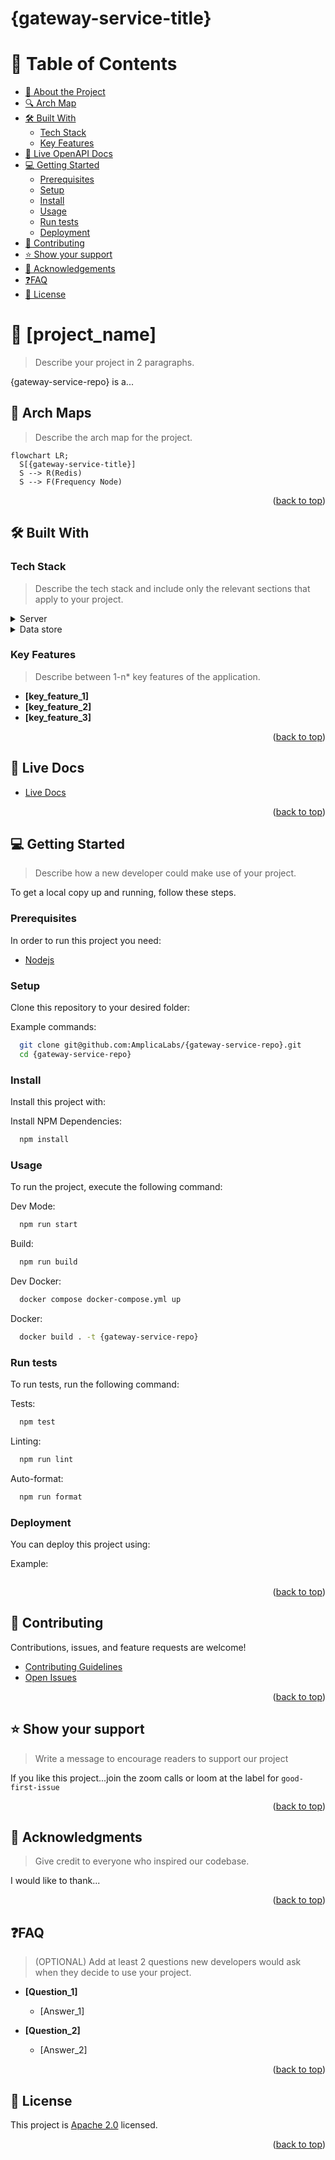 # {gateway-service-title}

<!--
Find and replace list:

- `{gateway-service-repo}`: Example: `account-service`, `graph-service`
- `{gateway-service-title}`: Example `Account Service`, `Graph Service`
-->

<!-- TABLE OF CONTENTS -->

# 📗 Table of Contents

- [📖 About the Project](#about-project)
- [🔍 Arch Map](#-arch-maps)
- [🛠 Built With](#-built-with)
  - [Tech Stack](#tech-stack)
  - [Key Features](#key-features)
- [🚀 Live OpenAPI Docs](#-live-docs)
- [💻 Getting Started](#-getting-started)
  - [Prerequisites](#prerequisites)
  - [Setup](#setup)
  - [Install](#install)
  - [Usage](#usage)
  - [Run tests](#run-tests)
  - [Deployment](#deployment)
- [🤝 Contributing](#-contributing)
- [⭐️ Show your support](#-support)
- [🙏 Acknowledgements](#-acknowledgements)
- [❓FAQ](#-faq)
- [📝 License](#-license)

<!-- PROJECT DESCRIPTION -->

# 📖 [project_name] <a name="about-project"></a>

> Describe your project in 2 paragraphs.

{gateway-service-repo} is a...

<!-- Mermaid Arch maps -->

## 🔭 Arch Maps

> Describe the arch map for the project.

```mermaid
flowchart LR;
  S[{gateway-service-title}]
  S --> R(Redis)
  S --> F(Frequency Node)
```

<p align="right">(<a href="#readme-top">back to top</a>)</p>

## 🛠 Built With <a name="built-with"></a>

### Tech Stack <a name="tech-stack"></a>

> Describe the tech stack and include only the relevant sections that apply to your project.

<details>
  <summary>Server</summary>
  <ul>
    <li><a href="https://....">Name link</a></li>
  </ul>
</details>

<details>
<summary>Data store</summary>
  <ul>
   <li><a href="https://....">Name link</a></li>
  </ul>
</details>

<!-- Features -->

### Key Features

> Describe between 1-n\* key features of the application.

- **[key_feature_1]**
- **[key_feature_2]**
- **[key_feature_3]**

<p align="right">(<a href="#readme-top">back to top</a>)</p>

<!-- LIVE Docs -->

## 🚀 Live Docs

- [Live Docs](https://amplicalabs.github.io/{gateway-service-repo})

<p align="right">(<a href="#readme-top">back to top</a>)</p>

<!-- GETTING STARTED -->

## 💻 Getting Started

> Describe how a new developer could make use of your project.

To get a local copy up and running, follow these steps.

### Prerequisites

In order to run this project you need:

- [Nodejs](https://nodejs.org)

### Setup

Clone this repository to your desired folder:

Example commands:

```sh
  git clone git@github.com:AmplicaLabs/{gateway-service-repo}.git
  cd {gateway-service-repo}
```

### Install

Install this project with:

Install NPM Dependencies:

```sh
  npm install
```

### Usage

To run the project, execute the following command:

Dev Mode:

```sh
  npm run start
```

Build:

```sh
  npm run build
```

Dev Docker:

```sh
  docker compose docker-compose.yml up
```

Docker:

```sh
  docker build . -t {gateway-service-repo}
```

### Run tests

To run tests, run the following command:

Tests:

```sh
  npm test
```

Linting:

```sh
  npm run lint
```

Auto-format:

```sh
  npm run format
```

### Deployment

You can deploy this project using:

Example:

```sh

```

<p align="right">(<a href="#readme-top">back to top</a>)</p>

<!-- CONTRIBUTING -->

## 🤝 Contributing

Contributions, issues, and feature requests are welcome!

- [Contributing Guidelines](./CONTRIBUTING.md)
- [Open Issues](https://github.com/AmplicaLabs/{gateway-service-repo}/issues)

<p align="right">(<a href="#readme-top">back to top</a>)</p>

<!-- SUPPORT -->

## ⭐️ Show your support

> Write a message to encourage readers to support our project

If you like this project...join the zoom calls or loom at the label for `good-first-issue`

<p align="right">(<a href="#readme-top">back to top</a>)</p>

<!-- ACKNOWLEDGEMENTS -->

## 🙏 Acknowledgments

> Give credit to everyone who inspired our codebase.

I would like to thank...

<p align="right">(<a href="#readme-top">back to top</a>)</p>

<!-- FAQ (optional) -->

## ❓FAQ

> (OPTIONAL) Add at least 2 questions new developers would ask when they decide to use your project.

- **[Question_1]**

  - [Answer_1]

- **[Question_2]**

  - [Answer_2]

<p align="right">(<a href="#readme-top">back to top</a>)</p>

<!-- LICENSE -->

## 📝 License

This project is [Apache 2.0](./LICENSE) licensed.

<p align="right">(<a href="#readme-top">back to top</a>)</p>

